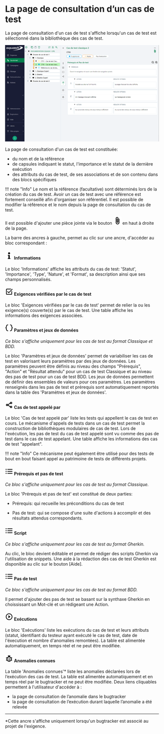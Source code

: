 # La page de consultation d’un cas de test


La page de consultation d'un cas de test s'affiche lorsqu'un cas de test est sélectionné dans la bibliothèque des cas de test.

![Consultation d'un cas de test](resources/Consultation_cas_de_test_classiqueFR.png)

La page de consultation d'un cas de test est constituée:
-   du nom et de la référence
-   de capsules indiquant le statut, l'importance et le statut de la dernière exécution
-   des attributs du cas de test, de ses associations et de son contenu dans des blocs spécifiques

!!! note "Info"
	Le nom et la référence (facultative) sont déterminés lors de la création du cas de test. Avoir un cas de test avec une référence est fortement conseillé afin d'organiser son référentiel. Il est possible de modifier la référence et le nom depuis la page de consultation du cas de test.

Il est possible d'ajouter une pièce jointe via le bouton ![Ajouter une pièce-jointe](resources/add_attachments.png) en haut à droite de la page.

La barre des ancres à gauche, permet au clic sur une ancre, d'accéder au bloc correspondant :

#### ![Ancre Informations](resources/information.png) Informations

Le bloc 'Informations' affiche les attributs du cas de test: 'Statut', 'Importance', 'Type', 'Nature', et 'Format', sa description ainsi que ses champs personnalisés.

#### ![Ancre Exigences vérifiées par le cas de test](resources/verified_requirement.png) Exigences vérifiées par le cas de test

Le bloc 'Exigences vérifiées par le cas de test' permet de relier la ou les exigence(s) couverte(s) par le cas de test. Une table affiche les informations des exigences associées.

#### ![Ancre Paramètres et jeux de données](resources/param_datasets.png) Paramètres et jeux de données
*Ce bloc s'affiche uniquement pour les cas de test au format Classique et BDD.*

Le bloc 'Paramètres et jeux de données' permet de variabiliser les cas de test en valorisant leurs paramètres par des jeux de données. Les paramètres peuvent être définis au niveau des champs "Prérequis", "Action" et "Résultat attendu" pour un cas de test Classique et au niveau des pas de test pour un cas de test BDD. Les jeux de données permettent de définir des ensembles de valeurs pour ces paramètres. Les paramètres renseignés dans les pas de test et prérequis sont automatiquement reportés dans la table des 'Paramètres et jeux de données'. 

#### ![Ancre Cas de test appelé par](resources/called_testcase.png) Cas de test appelé par

Le bloc 'Cas de test appelé par' liste les tests qui appellent le cas de test en cours. Le mécanisme d'appels de tests dans un cas de test permet la construction de bibliothèques modulaires de cas de test. Lors de l'exécution, les pas de test du cas de test appelé sont vu comme des pas de test dans le cas de test appelant. Une table affiche les informations des cas de test "appelant".

!!! note "Info"
	Ce mécanisme peut également être utilisé pour des tests de bout en bout faisant appel au patrimoine de tests de différents projets.

#### ![Ancre Prérequis et pas de test](resources/list.png) Prérequis et pas de test
*Ce bloc s'affiche uniquement pour les cas de test au format Classique.*

Le bloc 'Prérequis et pas de test' est constitué de deux parties:

- Prérequis: qui recueille les préconditions du cas de test

- Pas de test: qui se compose d'une suite d'actions à accomplir et des résultats attendus correspondants. 

#### ![Ancre Prérequis et pas de test](resources/list.png) Script
*Ce bloc s'affiche uniquement pour les cas de test au format Gherkin.* 

Au clic, le bloc devient éditable et permet de rédiger des scripts Gherkin via l'utilisation de snippets. 
Une aide à la rédaction des cas de test Gherkin est disponible au clic sur le bouton [Aide].

#### ![Ancre Prérequis et pas de test](resources/list.png) Pas de test
*Ce bloc s'affiche uniquement pour les cas de test au format BDD.*

Il permet d'ajouter des pas de test se basant sur la synthaxe Gherkin en choississant un Mot-clé et un rédigeant une Action.

#### ![Ancre exécutions](resources/play.png) Exécutions

Le bloc 'Exécutions' liste les exécutions du cas de test et leurs attributs (statut, identifiant du testeur ayant exécuté le cas de test, date de l'éxecution et nombre d'anomalies remontées). La table est alimentée automatiquement, en temps réel et ne peut être modifiée.

#### ![Ancre Anomalies connues](resources/bug.png) Anomalies connues

La table 'Anomalies connues'* liste les anomalies déclarées lors de l’exécution des cas de test. La table est alimentée automatiquement et en temps réel par le bugtracker et ne peut être modifiée. Deux liens cliquables permettent à l'utilisateur d'accéder à :

-   la page de consultation de l’anomalie dans le bugtracker
-   la page de consultation de l’exécution durant laquelle l’anomalie a été relevée

---
*Cette ancre s'affiche uniquement lorsqu'un bugtracker est associé au projet de l'exigence.
